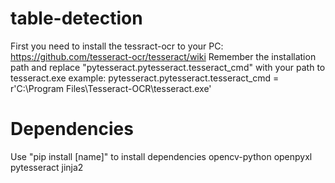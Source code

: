 # table-detection
First you need to install the tessract-ocr to your PC: https://github.com/tesseract-ocr/tesseract/wiki
Remember the installation path and replace "pytesseract.pytesseract.tesseract_cmd" with your path to tesseract.exe
example: pytesseract.pytesseract.tesseract_cmd = r'C:\Program Files\Tesseract-OCR\tesseract.exe'

# Dependencies
Use "pip install [name]" to install dependencies
opencv-python
openpyxl
pytesseract
jinja2
